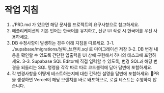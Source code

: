 # 작업 지침

1. ./PRD.md 가 있으면 해당 문서를 프로젝트의 요구사항으로 참고하세요.
2. 애플리케이션의 기본 언어는 한국어를 유지하고, 신규 UI 작성 시 한국어를 우선 사용하세요.
3. DB 수정사항이 발생하는 경우 아래 지침을 따르세요.
	3-1. ./supabase/migrations/날짜_브랜치.sql 로 마이그레이션 저장
	3-2. DB 변경 내용을 확인할 수 있도록 간단한 입출력을 UI 상에 구현해서 하나의 태스크에 포함하세요.
	3-3. Supabase SQL Editor에 직접 입력할 수 있도록, 변경 SQL과 해당 변경을 되돌리는 SQL 명령을 각각 따로 따로 코드블럭에 담아 답변에 포함하세요.
4. 각 변경사항을 어떻게 테스트하는지에 대한 간략한 설명을 답변에 포함하세요: PR을 생성하면 Vercel이 해당 브랜치를 바로 배포하므로, 로컬 테스트는 수행하지 않습니다.